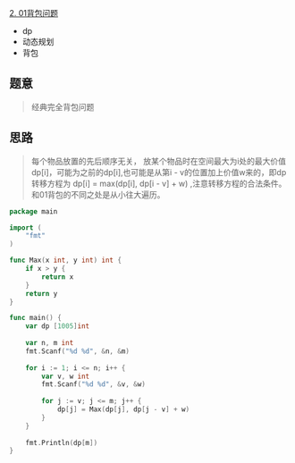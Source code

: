 [2. 01背包问题](https://www.acwing.com/problem/content/2/)
+ dp
+ 动态规划
+ 背包

## 题意

> 经典完全背包问题

## 思路

> 每个物品放置的先后顺序无关， 放某个物品时在空间最大为i处的最大价值dp[i]，可能为之前的dp[i],也可能是从第i - v的位置加上价值w来的，即dp转移方程为
 dp[i] = max(dp[i], dp[i - v] + w) ,注意转移方程的合法条件。和01背包的不同之处是从小往大遍历。



```go
package main

import (
    "fmt"    
)

func Max(x int, y int) int {
    if x > y {
        return x
    }
    return y
}

func main() {
    var dp [1005]int
    
    var n, m int
    fmt.Scanf("%d %d", &n, &m)
    
    for i := 1; i <= n; i++ {
        var v, w int
        fmt.Scanf("%d %d", &v, &w)
        
        for j := v; j <= m; j++ {
            dp[j] = Max(dp[j], dp[j - v] + w)
        }
    }
    
    fmt.Println(dp[m])
}
```
